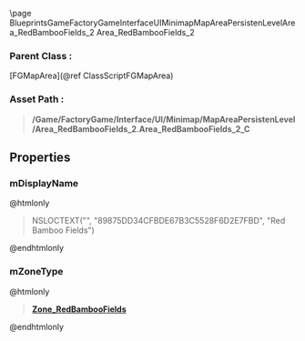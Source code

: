 \page BlueprintsGameFactoryGameInterfaceUIMinimapMapAreaPersistenLevelArea_RedBambooFields_2 Area_RedBambooFields_2
### Parent Class :
[FGMapArea](@ref ClassScriptFGMapArea)
### Asset Path :
<b><blockquote>/Game/FactoryGame/Interface/UI/Minimap/MapAreaPersistenLevel/Area_RedBambooFields_2.Area_RedBambooFields_2_C</blockquote></b>
## Properties

### mDisplayName
@htmlonly
<blockquote>NSLOCTEXT("", "89875DD34CFBDE67B3C5528F6D2E7FBD", "Red Bamboo Fields")</blockquote>
@endhtmlonly

### mZoneType
@htmlonly
<b><a href="_blueprints_game_factory_game-shared_audio_music_zone__red_bamboo_fields.html"><blockquote>Zone_RedBambooFields</blockquote></a></b>
@endhtmlonly

